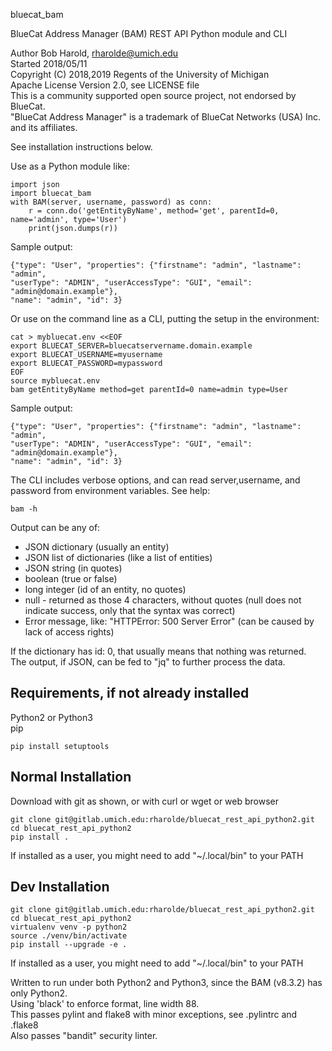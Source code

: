 bluecat_bam

BlueCat Address Manager (BAM) REST API Python module and CLI

Author Bob Harold, rharolde@umich.edu  
Started 2018/05/11  
Copyright (C) 2018,2019 Regents of the University of Michigan  
Apache License Version 2.0, see LICENSE file  
This is a community supported open source project, not endorsed by BlueCat.  
"BlueCat Address Manager" is a trademark of BlueCat Networks (USA) Inc. and its
affiliates.

See installation instructions below.

Use as a Python module like:
```
import json
import bluecat_bam
with BAM(server, username, password) as conn:
    r = conn.do('getEntityByName', method='get', parentId=0, name='admin', type='User')
    print(json.dumps(r))
```
Sample output:
```
{"type": "User", "properties": {"firstname": "admin", "lastname": "admin",
"userType": "ADMIN", "userAccessType": "GUI", "email": "admin@domain.example"},
"name": "admin", "id": 3}
```

Or use on the command line as a CLI, putting the setup in the environment:
```
cat > mybluecat.env <<EOF
export BLUECAT_SERVER=bluecatservername.domain.example
export BLUECAT_USERNAME=myusername
export BLUECAT_PASSWORD=mypassword
EOF
source mybluecat.env
bam getEntityByName method=get parentId=0 name=admin type=User
```
Sample output:
```
{"type": "User", "properties": {"firstname": "admin", "lastname": "admin",
"userType": "ADMIN", "userAccessType": "GUI", "email": "admin@domain.example"},
"name": "admin", "id": 3}
```

The CLI includes verbose options, and can read server,username, and password from
environment variables.  See help:
```
bam -h
```

Output can be any of:
- JSON dictionary (usually an entity)
- JSON list of dictionaries (like a list of entities)
- JSON string (in quotes)
- boolean (true or false)
- long integer (id of an entity, no quotes)
- null - returned as those 4 characters, without quotes
    (null does not indicate success, only that the syntax was correct)
- Error message, like:
    "HTTPError: 500 Server Error" (can be caused by lack of access rights)

If the dictionary has id: 0, that usually means that nothing was returned.  
The output, if JSON, can be fed to "jq" to further process the data.



## Requirements, if not already installed ##
Python2 or Python3  
pip
```
pip install setuptools
```

## Normal Installation ##
Download with git as shown, or with curl or wget or web browser
```
git clone git@gitlab.umich.edu:rharolde/bluecat_rest_api_python2.git
cd bluecat_rest_api_python2
pip install .
```
If installed as a user, you might need to add "~/.local/bin" to your PATH

## Dev Installation ##
```
git clone git@gitlab.umich.edu:rharolde/bluecat_rest_api_python2.git
cd bluecat_rest_api_python2
virtualenv venv -p python2
source ./venv/bin/activate
pip install --upgrade -e .
```
If installed as a user, you might need to add "~/.local/bin" to your PATH

Written to run under both Python2 and Python3, since the BAM (v8.3.2) has only Python2.  
Using 'black' to enforce format, line width 88.  
This passes pylint and flake8 with minor exceptions, see .pylintrc and .flake8  
Also passes "bandit" security linter.  
